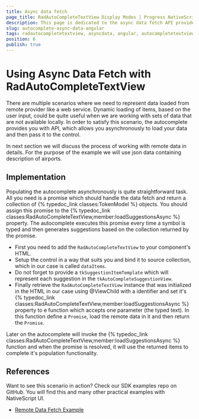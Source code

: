 ```yaml
---
title: Async data fetch
page_title: RadAutoCompleteTextView Display Modes | Progress NativeScript UI Documentation
description: This page is dedicated to the async data fetch API provided by the RadAutoCompleteTextView control.
slug: autocomplete-async-data-angular
tags: radautocompletetextview, asyncdata, angular, autocompletetextview, nativescript, professional, ui
position: 6
publish: true
---
```


# Using Async Data Fetch with RadAutoCompleteTextView

There are multiple scenarios where we need to represent data loaded from remote provider like a web service.
Dynamic loading of items, based on the user input, could be quite useful when we are working with sets of data that are not available locally.
In order to satisfy this scenario, the autocomplete provides you with API, which allows you asynchronously to load your data and then pass it to the control.

In next section we will discuss the process of working with remote data in details.
For the purpose of the example we will use json data containing description of airports.

## Implementation

Populating the autocomplete asynchronously is quite straightforward task. All you need is a promise which should handle
the data fetch and return a collection of {% typedoc_link classes:TokenModel %} objects.
You should assign this promise to the {% typedoc_link classes:RadAutoCompleteTextView,member:loadSuggestionsAsync %} property.
The autocomplete executes this promise every time a symbol is typed and then generates
suggestions based on the collection returned by the promise.

* First you need to add the `RadAutoCompleteTextView` to your component's HTML.
* Setup the control in a way that suits you and bind it to source collection, which in our case is called `dataItems`.
* Do not forget to provide a `tkSuggestionItemTemplate` which will represent each suggestion in the `tkAutoCompleteSuggestionView`.
* Finally retrieve the `RadAutoCompleteTextView` instance that was initialized in the HTML in our case using @ViewChild with a identifier and set it's {% typedoc_link classes:RadAutoCompleteTextView,member:loadSuggestionsAsync %} property to e function which accepts one parameter (the typed text). In this function define a `Promise`, load the remote data in it and then return the `Promise`.

Later on the autocomplete will invoke the {% typedoc_link classes:RadAutoCompleteTextView,member:loadSuggestionsAsync %} function and when the promise is resolved,
it will use the returned items to complete it's population functionality.

<snippet id='angular-autocomplete-remote-html'/>
<snippet id='angular-autocomplete-getting-started-component'/>

## References

Want to see this scenario in action?
Check our SDK examples repo on GitHub. You will find this and many other practical examples with NativeScript UI.

* [Remote Data Fetch Example](https://github.com/NativeScript/nativescript-ui-samples-angular/tree/master/autocomplete/app/examples/remote-data-fetch)
